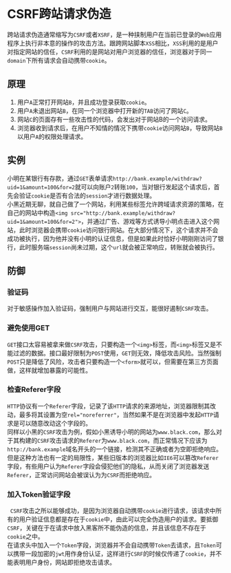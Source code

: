 # CSRF跨站请求伪造
跨站请求伪造通常缩写为`CSRF`或者`XSRF`，是一种挟制用户在当前已登录的`Web`应用程序上执行非本意的操作的攻击方法。跟跨网站脚本`XSS`相比，`XSS`利用的是用户对指定网站的信任，`CSRF`利用的是网站对用户浏览器的信任，浏览器对于同一`domain`下所有请求会自动携带`cookie`。

## 原理

1. 用户`A`正常打开网站`B`，并且成功登录获取`cookie`。  
2. 用户`A`未退出网站`B`，在同一个浏览器中打开新的`TAB`访问了网站`C`。  
3. 网站`C`的页面存有一些攻击性的代码，会发出对于网站B的一个访问请求。  
4. 浏览器收到请求后，在用户不知情的情况下携带`cookie`访问网站`B`，导致网站`B`以用户`A`的权限处理请求。


## 实例
小明在某银行有存款，通过`GET`表单请求`http://bank.example/withdraw?uid=1&amount=100&for=2`就可以向账户`2`转账`100`，当对银行发起这个请求后，首先会验证`cookie`是否有合法的`session`才进行数据处理。  
小黑近期无聊，就自己做了一个网站，利用某些标签允许跨域请求资源的策略，在自己的网站中构造`<img src="http://bank.example/withdraw?uid=1&amount=100&for=2">`，并通过广告、游戏等方式诱导小明点击进入这个网站，此时浏览器会携带`cookie`访问银行网站。在大部分情况下，这个请求并不会成功被执行，因为他并没有小明的认证信息，但是如果此时恰好小明刚刚访问了银行，此时服务端`session`尚未过期，这个`url`就会被正常响应，转账就会被执行。

## 防御

### 验证码
对于敏感操作加入验证码，强制用户与网站进行交互，能很好遏制`CSRF`攻击。

### 避免使用GET
`GET`接口太容易被拿来做`CSRF`攻击，只要构造一个`<img>`标签，而`<img>`标签又是不能过滤的数据。接口最好限制为`POST`使用，`GET`则无效，降低攻击风险。当然强制`POST`只是降低了风险，攻击者只要构造一个`<form>`就可以，但需要在第三方页面做，这样就增加暴露的可能性。


### 检查Referer字段
`HTTP`协议有一个`Referer`字段，记录了该`HTTP`请求的来源地址，浏览器限制其改动，最多将其设置为空`rel="noreferrer"`，当然如果不是在浏览器中发起`HTTP`请求是可以随意改动这个字段的。  
同样以小黑的`CSRF`攻击为例，假如小黑诱导小明的网站为`www.black.com`，那么对于其构建的`CSRF`攻击请求的`Referer`为`www.black.com`，而正常情况下应该为`http://bank.example`域名开头的一个链接，检测其不正确或者为空即拒绝响应。  
但是这种方法也有一定的局限性，某些旧版本的浏览器比如`IE6`可以篡改`Referer`字段，有些用户认为`Referer`字段会侵犯他们的隐私，从而关闭了浏览器发送`Referer`，正常访问网站会被误认为为`CSRF`而拒绝响应。

### 加入Token验证字段
` CSRF`攻击之所以能够成功，是因为浏览器自动携带`cookie`进行请求，该请求中所有的用户验证信息都是存在于`cookie`中，由此可以完全伪造用户的请求。要抵御`CSRF`，关键在于在请求中放入黑客所不能伪造的信息，并且该信息不存在于`cookie`之中。  
在请求头中加入一个`Token`字段，浏览器并不会自动携带`Token`去请求，且`Token`可以携带一段加密的`jwt`用作身份认证，这样进行`CSRF`的时候仅传递了`cookie`，并不能表明用户身份，网站即拒绝攻击请求。
